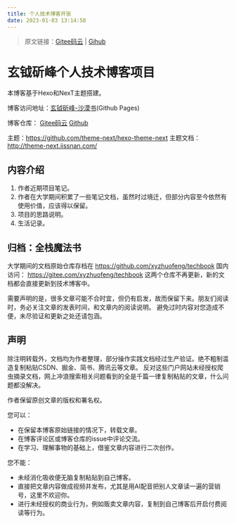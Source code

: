```yaml
---
title: 个人技术博客开张
date: 2023-01-03 13:14:58
---
```


> 原文链接：[Gitee码云](https://gitee.com/xyzhuofeng/xyzhuofeng/blob/master/README.md) | [Gihub](https://github.com/xyzhuofeng/xyzhuofeng.github.io/blob/master/README.md)

# 玄钺斫峰个人技术博客项目

本博客基于Hexo和NexT主题搭建。

博客访问地址：[玄钺斫峰-沙漠书](https://xyzhuofeng.github.io/)(Github Pages)

博客仓库：
[Gitee码云](https://gitee.com/xyzhuofeng/xyzhuofeng)
[Github](https://github.com/xyzhuofeng/xyzhuofeng.github.io)

主题：https://github.com/theme-next/hexo-theme-next
主题文档：http://theme-next.iissnan.com/

## 内容介绍

1. 作者近期项目笔记。
2. 作者在大学期间积累了一些笔记文档，虽然时过境迁，但部分内容至今依然有使用价值，应该得以保留。
3. 项目的思路说明。
4. 生活记录。

## 归档：全栈魔法书

大学期间的文档原始仓库存档在
https://github.com/xyzhuofeng/techbook
国内访问：
https://gitee.com/xyzhuofeng/techbook
这两个仓库不再更新，新的文档都会直接更新到技术博客中。

需要声明的是，很多文章可能不合时宜，但仍有启发，故而保留下来。朋友们阅读时，务必关注文章的发表时间，和文章内的阅读说明。
避免过时内容对您造成不便，未尽验证和更新之处还请包涵。

## 声明

除注明转载外，文档均为作者整理，部分操作实践文档经过生产验证。绝不粗制滥造复制粘贴CSDN、掘金、简书、腾讯云等文章。
反对这些门户网站未经授权爬虫摘录文档，网上冲浪搜索相关问题看到的全是千篇一律复制粘贴的文章，什么问题都没解决。

作者保留原创文章的版权和署名权。

您可以：

- 在保留本博客原始链接的情况下，转载文章。
- 在博客评论区或博客仓库的issue中评论交流。
- 在学习、理解事物的基础上，借鉴文章内容进行二次创作。

您不能：

- 未经消化吸收便无脑复制粘贴到自己博客。
- 直接把文章内容做成视频并发布，尤其是用AI配音把别人文章读一遍的营销号，这里不欢迎你。
- 进行未经授权的商业行为，例如贩卖文章内容，复制到自己博客后开启付费阅读等行为。


